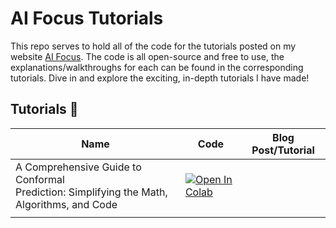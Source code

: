 # AI Focus Tutorials
This repo serves to hold all of the code for the tutorials posted on my website [AI Focus](https://www.ai-focus.co.uk/). The code is all open-source and free to use, the explanations/walkthroughs for each can be found in the corresponding tutorials. Dive in and explore the exciting, in-depth tutorials I have made!

## Tutorials :rocket:

| **Name**                                                                              | **Code** | **Blog Post/Tutorial** |
|-------------------------------------------------------------------------------------------|------|--------------------|
| A Comprehensive Guide to Conformal <br>Prediction: Simplifying the Math, Algorithms, and Code |   [![Open In Colab](https://colab.research.google.com/assets/colab-badge.svg)](https://colab.research.google.com/github/team-daniel/ai_focus/blob/master/tutorials/CPAlgorithms.ipynb)
   |                    |
